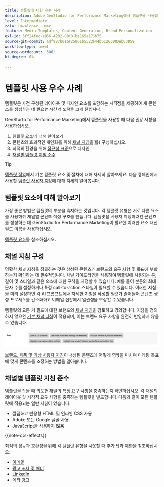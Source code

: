 ```yaml
---
title: 템플릿에 대한 우수 사례
description: Adobe GenStudio for Performance Marketing에서 템플릿을 사용할 때 모범 사례를 따르십시오.
level: Intermediate
role: Developer, User
feature: Media Templates, Content Generation, Brand Personalization
exl-id: 3ff24fec-e836-4202-80f8-ba165e173b75
source-git-commit: adf987b016825861b5522b44b61263000eb63859
workflow-type: tm+mt
source-wordcount: '386'
ht-degree: 0%

---
```


# 템플릿 사용 우수 사례

템플릿은 사전 구성된 레이아웃 및 디자인 요소를 포함하는 시작점을 제공하여 새 콘텐츠를 생성하는 데 필요한 시간과 노력을 크게 줄입니다.

GenStudio for Performance Marketing에서 템플릿을 사용할 때 다음 권장 사항을 사용하십시오.

1. [템플릿 요소](#know-about-template-elements)에 대해 알아보기
1. 콘텐츠의 효과적인 개인화를 위해 [채널 지침](#configure-channel-guidelines)을(를) 구성하십시오.
1. 최적의 환경을 위해 [접근성 표준](accessibility-for-templates.md)으로 디자인
1. [채널별 템플릿 지침 준수](#follow-channel-specific-template-guidelines)

>[!TIP]
>
>[템플릿 작업](use-templates.md)에서 기본 템플릿 요소 및 절차에 대해 자세히 알아보세요. 다음 캠페인에서 사용할 [템플릿 사용자 지정](customize-template.md)에 대해 자세히 알아봅니다.

## 템플릿 요소에 대해 알아보기

가장 좋은 방법은 템플릿의 부분을 숙지하는 것입니다. 각 템플릿 유형은 서로 다른 요소를 사용하여 채널별 콘텐츠 작성 구조를 만듭니다. 템플릿을 사용자 지정하려면 콘텐츠를 생성하는 데 GenStudio for Performance Marketing이 필요한 이러한 요소 대신 필드 이름을 사용하십시오.

[템플릿 요소](use-templates.md#template-elements)를 참조하십시오.

## 채널 지침 구성

명확한 채널 지침을 정의하는 것은 생성된 콘텐츠가 브랜드의 요구 사항 및 목표에 부합하는지 확인하는 데 필수적입니다. 채널 가이드라인을 사용하여 템플릿에 사용되는 톤, 길이 및 스타일과 같은 요소에 대한 규칙을 지정할 수 있습니다. 예를 들어 본문의 최대 문자 수를 설정하거나 특정 call-to-action 스타일이 필요할 수 있습니다. 이러한 지침을 미리 설정하면 각 AI 프롬프트에서 자세한 지침을 작성할 필요가 줄어들어 콘텐츠 생성 프로세스를 간소화하고 이메일 전반에서 일관성을 보장할 수 있습니다.

템플릿의 모든 키 필드에 대한 브랜드의 [채널 지침](/help/user-guide/guidelines/brands.md#channel-guidelines)을 검토하고 정의합니다. 지침을 정의하지 않으면 [기본 채널 지침](/help/user-guide/guidelines/brands.md#default-channel-guidelines)이 적용되며, 이는 브랜드 요구 사항을 완전히 반영하지 않을 수 있습니다.

![본문 사양](/help/assets/channel-email-body.png)

[브랜드, 제품 및 가상 사용자 지침](/help/user-guide/guidelines/overview.md)이 생성된 콘텐츠에 어떻게 영향을 미치며 마케팅 목표에 맞게 콘텐츠를 조정하는 방법을 알아봅니다.

## 채널별 템플릿 지침 준수

템플릿을 만들 때 의도한 채널의 특정 요구 사항을 충족하는지 확인하십시오. 각 채널의 레이아웃 및 시각적 요구 사항을 충족하는 템플릿을 빌드합니다. 다음과 같이 모든 템플릿에 적용되는 일반 지침이 있습니다.

- 깔끔하고 반응형 HTML 및 인라인 CSS 사용
- Adobe 또는 Google 글꼴 사용
- JavaScript을 사용하지 **않음**

{{note-css-effects}}

최적의 성능과 호환성을 위해 각 템플릿 유형을 사용할 때 추가 팁과 제한을 참조하십시오.

- [이메일](/help/user-guide/templates/email-template.md)
- [광고 표시 및 배너](/help/user-guide/templates/display-template.md)
- [LinkedIn](/help/user-guide/templates/linkedin-template.md)
- [메타 광고](/help/user-guide/templates/meta-template.md)
